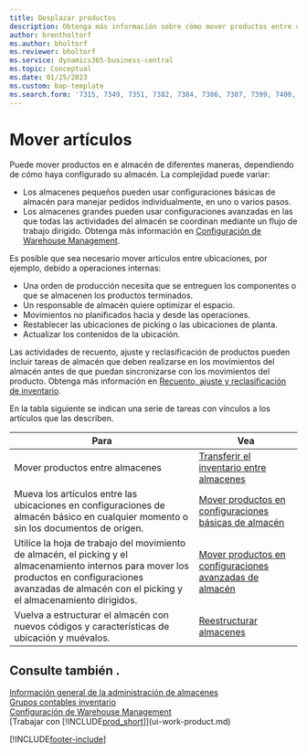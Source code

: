 ```yaml
---
title: Desplazar productos
description: Obtenga más información sobre cómo mover productos entre contenedores en el almacén.
author: brentholtorf
ms.author: bholtorf
ms.reviewer: bholtorf
ms.service: dynamics365-business-central
ms.topic: Conceptual
ms.date: 01/25/2023
ms.custom: bap-template
ms.search.form: '7315, 7349, 7351, 7382, 7384, 7386, 7387, 7399, 7400, 9314, 9330, 9345'
---
```

# <a name="moving-items"></a>Mover artículos

Puede mover productos en e almacén de diferentes maneras, dependiendo de cómo haya configurado su almacén. La complejidad puede variar:

* Los almacenes pequeños pueden usar configuraciones básicas de almacén para manejar pedidos individualmente, en uno o varios pasos.
* Los almacenes grandes pueden usar configuraciones avanzadas en las que todas las actividades del almacén se coordinan mediante un flujo de trabajo dirigido. Obtenga más información en [Configuración de Warehouse Management](warehouse-setup-warehouse.md).

Es posible que sea necesario mover artículos entre ubicaciones, por ejemplo, debido a operaciones internas:

* Una orden de producción necesita que se entreguen los componentes o que se almacenen los productos terminados.
* Un responsable de almacén quiere optimizar el espacio.
* Movimientos no planificados hacia y desde las operaciones.
* Restablecer las ubicaciones de picking o las ubicaciones de planta.
* Actualizar los contenidos de la ubicación.

Las actividades de recuento, ajuste y reclasificación de productos pueden incluir tareas de almacén que deben realizarse en los movimientos del almacén antes de que puedan sincronizarse con los movimientos del producto. Obtenga más información en [Recuento, ajuste y reclasificación de inventario](inventory-how-count-adjust-reclassify.md).  

 En la tabla siguiente se indican una serie de tareas con vínculos a los artículos que las describen.

|**Para**|**Vea**|  
|------------|-------------|  
|Mover productos entre almacenes|[Transferir el inventario entre almacenes](inventory-how-transfer-between-locations.md)|
|Mueva los artículos entre las ubicaciones en configuraciones de almacén básico en cualquier momento o sin los documentos de origen.|[Mover productos en configuraciones básicas de almacén](warehouse-how-to-move-items-ad-hoc-in-basic-warehousing.md)|
|Utilice la hoja de trabajo del movimiento de almacén, el picking y el almacenamiento internos para mover los productos en configuraciones avanzadas de almacén con el picking y el almacenamiento dirigidos.|[Mover productos en configuraciones avanzadas de almacén](warehouse-how-to-move-items-in-advanced-warehousing.md)|  
|Vuelva a estructurar el almacén con nuevos códigos y características de ubicación y muévalos.|[Reestructurar almacenes](warehouse-how-to-restructure-warehouses.md)|  

## <a name="see-also"></a>Consulte también .

[Información general de la administración de almacenes](design-details-warehouse-management.md)  
[Grupos contables inventario](inventory-manage-inventory.md)  
[Configuración de Warehouse Management](warehouse-setup-warehouse.md)  
[Trabajar con [!INCLUDE[prod_short](includes/prod_short.md)]](ui-work-product.md)


[!INCLUDE[footer-include](includes/footer-banner.md)]
